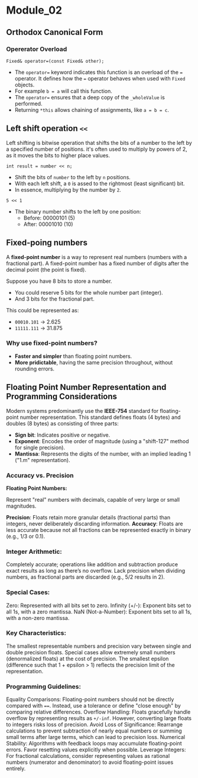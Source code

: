 # Module_02

## Orthodox Canonical Form

### Opererator Overload

`Fixed& operator=(const Fixed& other);`

- The `operator=` keyword indicates this function is an overload of the `=` operator. It defines how the `=` operator behaves when used with `Fixed` objects.
- For example `b = a` will call this function.
- The `operator=` ensures that a deep copy of the `_wholeValue` is performed.
- Returning `*this` allows chaining of assignments, like `a = b = c`.


## Left shift operation `<<`

Left shifting is bitwise operation that shifts the bits of a number to the left by a specified number of positions. it's often used to multiply by powers of 2, as it moves the bits to higher place values.

`int result = number << n;`

- Shift the bits of `number` to the left by `n` positions.
- With each left shift, a `0` is assed to the rightmost (least significant) bit.
- In essence, multiplying by the number by `2`.

`5 << 1`

- The binary number shifts to the left by one position:
	- Before:		00000101 (5)
	- After:		00001010 (10)


## Fixed-poing numbers

A **fixed-point number** is a way to represent real numbers (numbers with a fractional part). A fixed-point number has a fixed number of digits after the decimal point (the point is fixed).

Suppose you have 8 bits to store a number.

- You could reserve 5 bits for the whole number part (integer).
- And 3 bits for the fractional part.

This could be represented as:

- `00010.101` -> 2.625
- `11111.111` -> 31.875

### Why use fixed-point numbers?

- **Faster and simpler** than floating point numbers.
- **More pridictable**, having the same precision throughout, without rounding errors.
 

## Floating Point Number Representation and Programming Considerations

Modern systems predominantly use the **IEEE-754** standard for floating-point number representation. This standard defines floats (4 bytes) and doubles (8 bytes) as consisting of three parts:

- **Sign bit**: Indicates positive or negative.
- **Exponent**: Encodes the order of magnitude (using a "shift-127" method for single precision).
- **Mantissa**: Represents the digits of the number, with an implied leading 1 ("1.m" representation).

### Accuracy vs. Precision

**Floating Point Numbers:**

Represent "real" numbers with decimals, capable of very large or small magnitudes.

**Precision**: Floats retain more granular details (fractional parts) than integers, never deliberately discarding information.
**Accuracy**: Floats are less accurate because not all fractions can be represented exactly in binary (e.g., 1/3 or 0.1).

### Integer Arithmetic:
Completely accurate; operations like addition and subtraction produce exact results as long as there’s no overflow.
Lack precision when dividing numbers, as fractional parts are discarded (e.g., 5/2 results in 2).

### Special Cases:

Zero: Represented with all bits set to zero.
Infinity (+/-): Exponent bits set to all 1s, with a zero mantissa.
NaN (Not-a-Number): Exponent bits set to all 1s, with a non-zero mantissa.

### Key Characteristics:

The smallest representable numbers and precision vary between single and double precision floats.
Special cases allow extremely small numbers (denormalized floats) at the cost of precision.
The smallest epsilon (difference such that 1 + epsilon > 1) reflects the precision limit of the representation.

### Programming Guidelines:

Equality Comparisons: Floating-point numbers should not be directly compared with `==`. Instead, use a tolerance or define "close enough" by comparing relative differences.
Overflow Handling: Floats gracefully handle overflow by representing results as `+/-inf`. However, converting large floats to integers risks loss of precision.
Avoid Loss of Significance: Rearrange calculations to prevent subtraction of nearly equal numbers or summing small terms after large terms, which can lead to precision loss.
Numerical Stability: Algorithms with feedback loops may accumulate floating-point errors. Favor resetting values explicitly when possible.
Leverage Integers: For fractional calculations, consider representing values as rational numbers (numerator and denominator) to avoid floating-point issues entirely.
